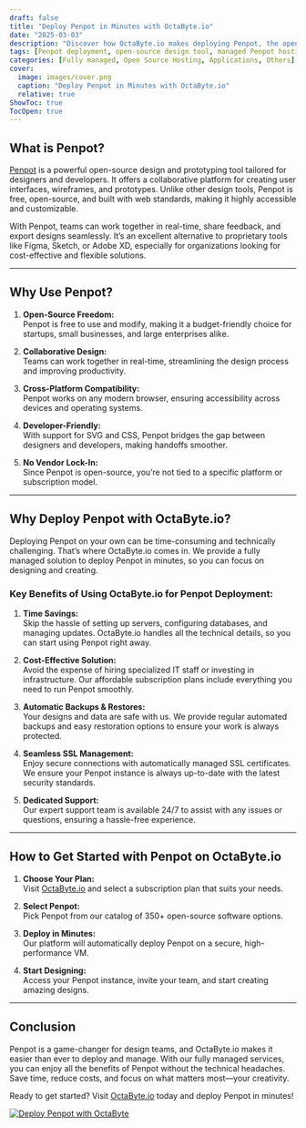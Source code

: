 ```yaml
---
draft: false
title: "Deploy Penpot in Minutes with OctaByte.io"
date: "2025-03-03"
description: "Discover how OctaByte.io makes deploying Penpot, the open-source design and prototyping tool, effortless. Save time, reduce costs, and enjoy fully managed services with automatic backups, SSL management, and expert support."
tags: [Penpot deployment, open-source design tool, managed Penpot hosting, OctaByte, Penpot benefits, Penpot setup, managed open-source software, Penpot for teams, Penpot cloud hosting, Penpot managed services]
categories: [Fully managed, Open Source Hosting, Applications, Others]
cover:
  image: images/cover.png
  caption: "Deploy Penpot in Minutes with OctaByte.io"
  relative: true
ShowToc: true
TocOpen: true
---
```



## What is Penpot?

[Penpot](https://penpot.app/) is a powerful open-source design and prototyping tool tailored for designers and developers. It offers a collaborative platform for creating user interfaces, wireframes, and prototypes. Unlike other design tools, Penpot is free, open-source, and built with web standards, making it highly accessible and customizable.

With Penpot, teams can work together in real-time, share feedback, and export designs seamlessly. It’s an excellent alternative to proprietary tools like Figma, Sketch, or Adobe XD, especially for organizations looking for cost-effective and flexible solutions.

---

## Why Use Penpot?

1. **Open-Source Freedom:**  
   Penpot is free to use and modify, making it a budget-friendly choice for startups, small businesses, and large enterprises alike.

2. **Collaborative Design:**  
   Teams can work together in real-time, streamlining the design process and improving productivity.

3. **Cross-Platform Compatibility:**  
   Penpot works on any modern browser, ensuring accessibility across devices and operating systems.

4. **Developer-Friendly:**  
   With support for SVG and CSS, Penpot bridges the gap between designers and developers, making handoffs smoother.

5. **No Vendor Lock-In:**  
   Since Penpot is open-source, you’re not tied to a specific platform or subscription model.

---

## Why Deploy Penpot with OctaByte.io?

Deploying Penpot on your own can be time-consuming and technically challenging. That’s where OctaByte.io comes in. We provide a fully managed solution to deploy Penpot in minutes, so you can focus on designing and creating.

### Key Benefits of Using OctaByte.io for Penpot Deployment:

1. **Time Savings:**  
   Skip the hassle of setting up servers, configuring databases, and managing updates. OctaByte.io handles all the technical details, so you can start using Penpot right away.

2. **Cost-Effective Solution:**  
   Avoid the expense of hiring specialized IT staff or investing in infrastructure. Our affordable subscription plans include everything you need to run Penpot smoothly.

3. **Automatic Backups & Restores:**  
   Your designs and data are safe with us. We provide regular automated backups and easy restoration options to ensure your work is always protected.

4. **Seamless SSL Management:**  
   Enjoy secure connections with automatically managed SSL certificates. We ensure your Penpot instance is always up-to-date with the latest security standards.

5. **Dedicated Support:**  
   Our expert support team is available 24/7 to assist with any issues or questions, ensuring a hassle-free experience.

---

## How to Get Started with Penpot on OctaByte.io

1. **Choose Your Plan:**  
   Visit [OctaByte.io](https://octabyte.io) and select a subscription plan that suits your needs.

2. **Select Penpot:**  
   Pick Penpot from our catalog of 350+ open-source software options.

3. **Deploy in Minutes:**  
   Our platform will automatically deploy Penpot on a secure, high-performance VM.

4. **Start Designing:**  
   Access your Penpot instance, invite your team, and start creating amazing designs.

---

## Conclusion

Penpot is a game-changer for design teams, and OctaByte.io makes it easier than ever to deploy and manage. With our fully managed services, you can enjoy all the benefits of Penpot without the technical headaches. Save time, reduce costs, and focus on what matters most—your creativity.

Ready to get started? Visit [OctaByte.io](https://octabyte.io) today and deploy Penpot in minutes!

[![Deploy Penpot with OctaByte](/images/deploy-on-octabyte.png)](https://octabyte.io/fully-managed-open-source-services/applications/others/penpot)